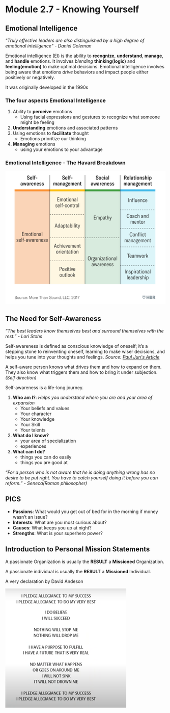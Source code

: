# Module 2.7 - Knowing Yourself

## Emotional Intelligence

 *"Truly effective leaders are also distinguished by a high degree of*
 *emotional intelligence" - Daniel Goleman*

Emotional intelligence (EI) is the ability to **recognize**, **understand**, **manage**, and **handle** emotions. It involves *blending* **thinking(logic)** and **feeling(emotion)** to make optimal decisions. Emotional intelligence involves being aware that emotions *drive* behaviors and impact people either positively or negatively.

It was originally developed in the 1990s

### The four aspects Emotional Intelligence

1. Ability to **perceive** emotions
   - Using facial expressions and gestures to recognize what someone might be feeling
2. **Understanding** emotions and associated patterns
3. Using emotions to **facilitate** thought
   - Emotions prioritize our thinking
4. **Managing** emotions
   - using your emotions to your advantage

### Emotional Intelligence - The Havard Breakdown

![the 12 emotional intelligence by harvard](../screenshots/emotional-intelligence-breakdown-havard.png)

## The Need for Self-Awareness

*“The best leaders know themselves best and surround themselves with the rest.”*
*- Lori Stohs*

Self-awareness is defined as conscious knowledge of oneself; it’s a stepping stone to reinventing oneself, learning to make wiser decisions, and helps you tune into your thoughts and feelings. *Source: [Paul Jun's Article](http://99u.com/articles/30437/its-all-our-fault-self-awareness-as-a-secret-weapon-for-habit-change)*

A self-aware person knows what drives them and how to expand on them. They also know what triggers them and how to bring it under subjection. *(Self direction)*

Self-awareness is a life-long journey.

1. **Who am I?**: *Helps you understand where you are and your area of expansion*
   - Your beliefs and values
   - Your character
   - Your knowledge
   - Your Skill
   - Your talents
2. **What do I know?**
   - your area of specialization
   - experiences
3. **What can I do?**
   - things you can do easily
   - things you are good at

*“For a person who is not aware that he is doing anything wrong has*
*no desire to be put right. You have to catch yourself doing*
*it before you can reform.” - Seneca(Roman philosopher)*

## PICS

- **Passions**: What would you get out of bed for in the morning if money wasn’t an issue?
- **Interests**: What are you most curious about?
- **Causes**: What keeps you up at night?
- **Strengths**: What is your superhero power?

## Introduction to Personal Mission Statements

A passionate Organization is usually the **RESULT** a **Missioned** Organization.

A passionate individual is usually the **RESULT** a **Missioned** Individual.

A very declaration by David Andeson

![david anderson mission](../screenshots/david-anderson-pledge.png)
